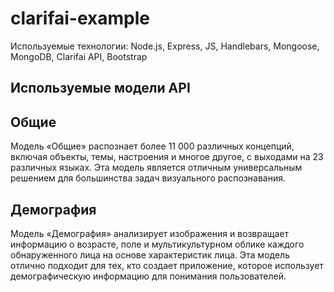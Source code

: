 # clarifai-example
Используемые технологии: Node.js, Express, JS, Handlebars, Mongoose, MongoDB, Clarifai API, Bootstrap

## Используемые модели API 

## Общие
Модель «Общие» распознает более 11 000 различных концепций, включая объекты, темы, настроения и многое другое, с выходами на 23 различных языках. Эта модель является отличным универсальным решением для большинства задач визуального распознавания.

## Демография
Модель «Демография» анализирует изображения и возвращает информацию о возрасте, поле и мультикультурном облике каждого обнаруженного лица на основе характеристик лица. Эта модель отлично подходит для тех, кто создает приложение, которое использует демографическую информацию для понимания пользователей.
